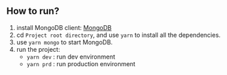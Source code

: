 ## How to run?

1. install MongoDB client: [MongoDB](https://www.mongodb.com/)
2. cd `Project root directory`, and use `yarn` to install all the dependencies.
3. use `yarn mongo` to start MongoDB.
4. run the project:
   - `yarn dev` : run dev environment
   - `yarn prd` : run production environment
